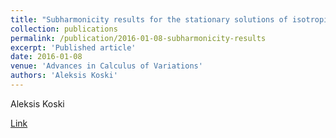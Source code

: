 ```yaml
---
title: "Subharmonicity results for the stationary solutions of isotropic energy functionals"
collection: publications
permalink: /publication/2016-01-08-subharmonicity-results
excerpt: 'Published article'
date: 2016-01-08
venue: 'Advances in Calculus of Variations'
authors: 'Aleksis Koski'
---
```

Aleksis Koski

[Link](https://www.degruyter.com/document/doi/10.1515/acv-2015-0037/html)
